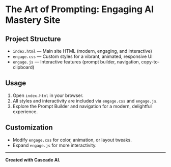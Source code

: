 # The Art of Prompting: Engaging AI Mastery Site

## Project Structure
- `index.html` — Main site HTML (modern, engaging, and interactive)
- `engage.css` — Custom styles for a vibrant, animated, responsive UI
- `engage.js` — Interactive features (prompt builder, navigation, copy-to-clipboard)

## Usage
1. Open `index.html` in your browser.
2. All styles and interactivity are included via `engage.css` and `engage.js`.
3. Explore the Prompt Builder and navigation for a modern, delightful experience.

## Customization
- Modify `engage.css` for color, animation, or layout tweaks.
- Expand `engage.js` for more interactivity.

---

**Created with Cascade AI.**
